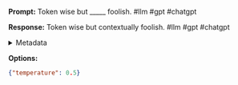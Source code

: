 **Prompt:**
Token wise but _____ foolish. #llm #gpt #chatgpt

**Response:**
Token wise but contextually foolish. #llm #gpt #chatgpt

<details><summary>Metadata</summary>

- Duration: 924 ms
- Datetime: 2023-09-02T22:20:45.947162
- Model: gpt-3.5-turbo-0613

</details>

**Options:**
```json
{"temperature": 0.5}
```

